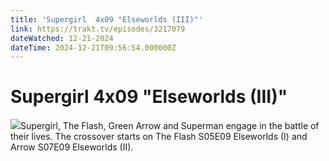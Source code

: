 ```yaml
---
title: 'Supergirl  4x09 "Elseworlds (III)"' 
link: https://trakt.tv/episodes/3217079
dateWatched: 12-21-2024
dateTime: 2024-12-21T09:56:54.000000Z
---
```

# Supergirl  4x09 "Elseworlds (III)"

![](https://walter-r2.trakt.tv/images/episodes/003/217/079/screenshots/thumb/6208a59962.jpg)Supergirl, The Flash, Green Arrow and Superman engage in the battle of their lives. The crossover starts on The Flash S05E09 Elseworlds (I) and Arrow S07E09 Elseworlds (II).